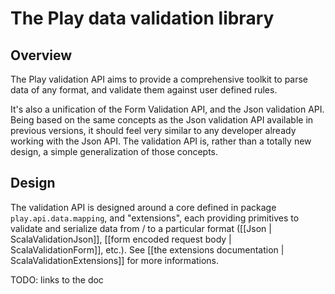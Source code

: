 # The Play data validation library

## Overview

The Play validation API aims to provide a comprehensive toolkit to parse data of any format, and validate them against user defined rules.

It's also a unification of the Form Validation API, and the Json validation API.
Being based on the same concepts as the Json validation API available in previous versions, it should feel very similar to any developer already working with the Json API. The validation API is, rather than a totally new design, a simple generalization of those concepts.

## Design

The validation API is designed around a core defined in package `play.api.data.mapping`, and "extensions", each providing primitives to validate and serialize data from / to a particular format ([[Json | ScalaValidationJson]], [[form encoded request body | ScalaValidationForm]], etc.). See [[the extensions documentation | ScalaValidationExtensions]] for more informations.

TODO: links to the doc
